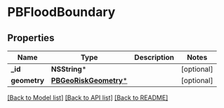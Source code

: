 # PBFloodBoundary

## Properties
Name | Type | Description | Notes
------------ | ------------- | ------------- | -------------
**_id** | **NSString*** |  | [optional] 
**geometry** | [**PBGeoRiskGeometry***](PBGeoRiskGeometry.md) |  | [optional] 

[[Back to Model list]](../README.md#documentation-for-models) [[Back to API list]](../README.md#documentation-for-api-endpoints) [[Back to README]](../README.md)


